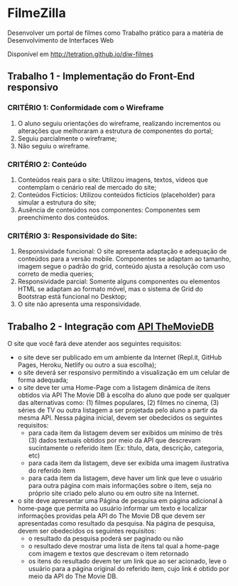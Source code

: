 # FilmeZilla
Desenvolver um portal de filmes como Trabalho prático para a matéria de Desenvolvimento de Interfaces Web

Disponível em http://tetration.github.io/diw-filmes
## Trabalho 1 - Implementação do Front-End responsivo
### CRITÉRIO 1: Conformidade com o Wireframe

1. O aluno seguiu orientações do wireframe, realizando incrementos ou alterações que melhoraram a estrutura de componentes do portal;
2. Seguiu parcialmente o wireframe;
3. Não seguiu o wireframe.

### CRITÉRIO 2: Conteúdo

1. Conteúdos reais para o site: Utilizou imagens, textos, vídeos que contemplam o cenário real de mercado do site;
2. Conteúdos Fictícios: Utilizou conteúdos fictícios (placeholder) para simular a estrutura do site;
3. Ausência de conteúdos nos componentes: Componentes sem preenchimento dos conteúdos.

### CRITÉRIO 3: Responsividade do Site:

1. Responsividade funcional: O site apresenta adaptação e adequação de conteúdos para a versão mobile. Componentes se adaptam ao tamanho, imagem segue o padrão do grid, conteúdo ajusta a resolução com uso correto de media queries;
2. Responsividade parcial: Somente alguns componentes ou elementos HTML se adaptam ao formato móvel, mas o sistema de Grid do Bootstrap está funcional no Desktop;
3. O site não apresenta uma responsividade.

## Trabalho 2 - Integração com [API TheMovieDB](https://developers.themoviedb.org/3/)

O site que você fará deve atender aos seguintes requisitos: 

- o site deve ser publicado em um ambiente da Internet (Repl.it, GitHub Pages, Heroku, Netlify ou outro a sua escolha); 
- o site deverá ser responsivo permitindo a visualização em um celular de forma adequada;
- o site deve ter uma Home-Page com a listagem dinâmica de itens obtidos via API The Movie DB à escolha do aluno que pode ser qualquer das alternativas como: (1) filmes populares, (2) filmes no cinema, (3) séries de TV ou outra listagem a ser projetada pelo aluno a partir da mesma API. Nessa página inicial, devem ser obedecidos os seguintes requisitos:
   - para cada item da listagem devem ser exibidos um mínimo de três (3) dados textuais obtidos por meio da API que descrevam sucintamente o referido item (Ex: título, data, descrição, categoria, etc)
   - para cada item da listagem, deve ser exibida uma imagem ilustrativa do referido item
   - para cada item da listagem, deve haver um link que leve o usuário para outra página com mais informações sobre o item, seja no próprio site criado pelo aluno ou em outro site na Internet.
- o site deve apresentar uma Página de pesquisa em página adicional à home-page que permita ao usuário informar um texto e localizar informações providas pela API do The Movie DB que devem ser apresentadas como resultado da pesquisa. 
Na página de pesquisa, devem ser obedecidos os seguintes requisitos:
  - o resultado da pesquisa poderá ser paginado ou não
  - o resultado deve mostrar uma lista de itens tal qual a home-page com imagem e textos que descrevam o item retornado
  - os itens do resultado devem ter um link que ao ser acionado, leve o usuário para a página original do referido item, cujo link é obtido por meio da API do The Movie DB.